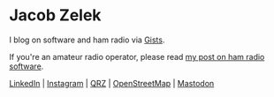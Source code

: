 # Jacob Zelek

I blog on software and ham radio via [Gists](https://gist.github.com/s0lesurviv0r).

If you're an amateur radio operator, please read [my post on ham radio software](https://gist.github.com/s0lesurviv0r/af5e890f15c79a0f462ceafd26f13221).

[LinkedIn](https://www.linkedin.com/in/jacobzelek) | [Instagram](https://www.instagram.com/kg6mwi) | [QRZ](https://www.qrz.com/db/WQ6P) | [OpenStreetMap](https://www.openstreetmap.org/user/Jacob%20Zelek) | [Mastodon](https://mastodon.radio/@kg6mwi)
